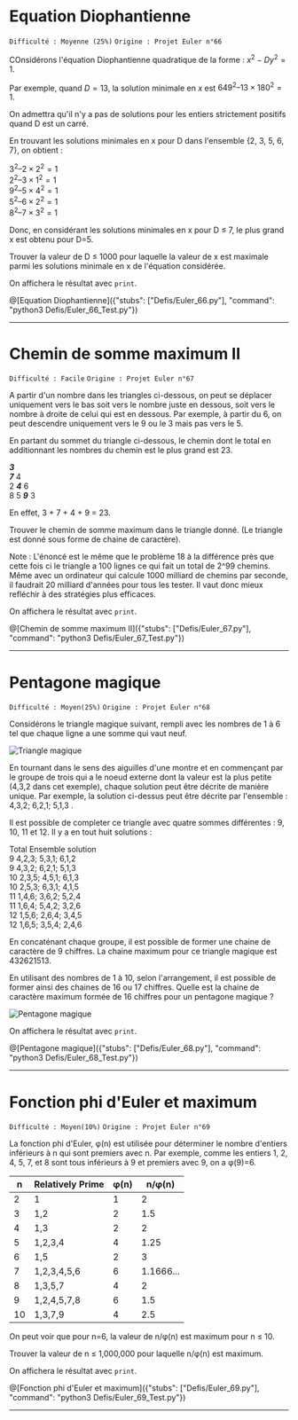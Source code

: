 # Equation Diophantienne
`Difficulté : Moyenne (25%)`
`Origine : Projet Euler n°66`

COnsidérons l'équation Diophantienne quadratique de la forme :
$`x^2-Dy^2=1`$.

Par exemple, quand $`D=13`$, la solution minimale en $`x`$ est $`649^2 – 13×180^2 = 1`$.

On admettra qu'il n'y a pas de solutions pour les entiers strictement positifs quand D est un carré.

En trouvant les solutions minimales en x pour D dans l'ensemble {2, 3, 5, 6, 7}, on obtient :

$`3^2 – 2×2^2 = 1`$  
$`2^2 – 3×1^2 = 1`$  
$`9^2 – 5×4^2 = 1`$  
$`5^2 – 6×2^2 = 1`$  
$`8^2 – 7×3^2 = 1`$  

Donc, en considérant les solutions minimales en x pour D ≤ 7, le plus grand x est obtenu pour D=5.

Trouver la valeur de D ≤ 1000 pour laquelle la valeur de x est maximale parmi les solutions minimale en x de l'équation considérée.

On affichera le résultat avec `print`.

@[Equation Diophantienne]({"stubs": ["Defis/Euler_66.py"], "command": "python3 Defis/Euler_66_Test.py"})

---

# Chemin de somme maximum II
`Difficulté : Facile`
`Origine : Projet Euler n°67`

A partir d'un nombre dans les triangles ci-dessous, on peut se déplacer uniquement vers le bas soit vers le nombre juste en dessous, soit vers le nombre à droite de celui qui est en dessous. Par exemple, à partir du 6, on peut descendre uniquement vers le 9 ou le 3 mais pas vers le 5.

En partant du sommet du triangle ci-dessous, le chemin dont le total en additionnant les nombres du chemin est le plus grand est 23.

***3***  
***7*** 4  
2 ***4*** 6  
8 5 ***9*** 3  

En effet, 3 + 7 + 4 + 9 = 23.

Trouver le chemin de somme maximum dans le triangle donné. (Le triangle est donné sous forme de chaine de caractère).

Note : L'énoncé est le même que le problème 18 à la différence près que cette fois ci le triangle a 100 lignes ce qui fait un total de 2^99 chemins. Même avec un ordinateur qui calcule 1000 milliard de chemins par seconde, il faudrait 20 milliard d'années pour tous les tester. Il vaut donc mieux refléchir à des stratégies plus efficaces.

On affichera le résultat avec `print`.

@[Chemin de somme maximum II]({"stubs": ["Defis/Euler_67.py"], "command": "python3 Defis/Euler_67_Test.py"})

---

# Pentagone magique
`Difficulté : Moyen(25%)`
`Origine : Projet Euler n°68`

Considérons le triangle magique suivant, rempli avec les nombres de 1 à 6 tel que chaque ligne a une somme qui vaut neuf.

![Triangle magique](https://projecteuler.net/project/images/p068_1.gif)

En tournant dans le sens des aiguilles d'une montre et en commençant par le groupe de trois qui a le noeud externe dont la valeur est la plus petite (4,3,2 dans cet exemple), chaque solution peut être décrite de manière unique. Par exemple, la solution ci-dessus peut être décrite par l'ensemble : 4,3,2; 6,2,1; 5,1,3 .

Il est possible de completer ce triangle avec quatre sommes différentes : 9, 10, 11 et 12. Il y a en tout huit solutions : 

Total	 Ensemble solution   
9	  4,2,3; 5,3,1; 6,1,2  
9	  4,3,2; 6,2,1; 5,1,3  
10	2,3,5; 4,5,1; 6,1,3  
10	2,5,3; 6,3,1; 4,1,5  
11	1,4,6; 3,6,2; 5,2,4  
11	1,6,4; 5,4,2; 3,2,6  
12	1,5,6; 2,6,4; 3,4,5  
12	1,6,5; 3,5,4; 2,4,6  

En concaténant chaque groupe, il est possible de former une chaine de caractère de 9 chiffres. La chaine maximum pour ce triangle magique est 432621513.

En utilisant des nombres de 1 à 10, selon l'arrangement, il est possible de former ainsi des chaines de 16 ou 17 chiffres. Quelle est la chaine de caractère maximum formée de 16 chiffres pour un pentagone magique ?

![Pentagone magique](https://projecteuler.net/project/images/p068_2.gif)

On affichera le résultat avec `print`.

@[Pentagone magique]({"stubs": ["Defis/Euler_68.py"], "command": "python3 Defis/Euler_68_Test.py"})

---

# Fonction phi d'Euler et maximum
`Difficulté : Moyen(10%)`
`Origine : Projet Euler n°69`

La fonction phi d'Euler, φ(n) est utilisée pour déterminer le nombre d'entiers inférieurs à n qui sont premiers avec  n. Par exemple, comme les entiers 1, 2, 4, 5, 7, et 8 sont tous inférieurs à 9 et premiers avec 9, on a φ(9)=6.

|n |	Relatively Prime |	φ(n) |	n/φ(n) |
| -- | ------------------ | ------- | --------- |
| 2| 	1 |	1 |	2 |
| 3 |	1,2 |	2 |	1.5 |
| 4 |	1,3 |	2 	| 2 |
| 5 |	1,2,3,4 |	4 |	1.25 |
| 6 |	1,5 |	2 |	3 |
| 7 |	1,2,3,4,5,6 |	6 |	1.1666... |
| 8 |	1,3,5,7 |	4 |	2 |
| 9 |	1,2,4,5,7,8 |	6 |	1.5 |
| 10 | 1,3,7,9 | 4 |	2.5 |

On peut voir que pour n=6, la valeur de n/φ(n) est maximum pour n ≤ 10.

Trouver la valeur de n ≤ 1,000,000 pour laquelle n/φ(n) est maximum.

On affichera le résultat avec `print`.

@[Fonction phi d'Euler et maximum]({"stubs": ["Defis/Euler_69.py"], "command": "python3 Defis/Euler_69_Test.py"})

---
